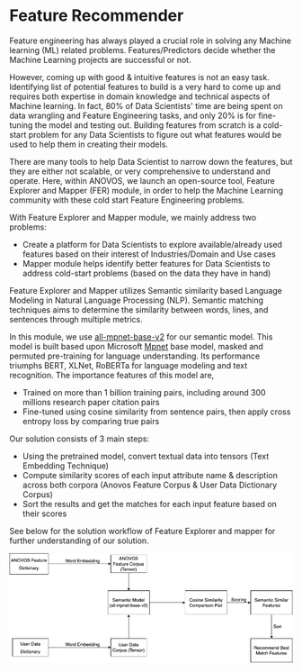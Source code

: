 # Feature Recommender

Feature engineering has always played a crucial role in solving any Machine learning (ML) related problems.
Features/Predictors decide whether the Machine Learning projects are successful or not.

However, coming up with good & intuitive features is not an easy task.
Identifying list of potential features to build is a very hard to come up and requires both expertise in domain
knowledge and technical aspects of Machine learning. In fact, 80% of Data Scientists' time are being spent on data 
wrangling and Feature Engineering tasks, and only 20% is for fine-tuning the model and testing out.
Building features from scratch is a cold-start problem for any Data Scientists to figure out what features
would be used to help them in creating their models.

There are many tools to help Data Scientist to narrow down the features, but they are either not scalable,
or very comprehensive to understand and operate. Here, within ANOVOS, we launch an open-source tool,
Feature Explorer and Mapper (FER) module, in order to help the Machine Learning community with these cold
start Feature Engineering problems. 

With Feature Explorer and Mapper module, we mainly address two problems:

- Create a platform for Data Scientists to explore available/already used features based on their interest of
  Industries/Domain and Use cases
- Mapper module helps identify better features for Data Scientists to address cold-start problems (based on the data they have in hand)

Feature Explorer and Mapper utilizes Semantic similarity based Language Modeling in
Natural Language Processing (NLP).
Semantic matching techniques aims to determine the similarity between words, lines,
and sentences through multiple metrics.

In this module, we use [all-mpnet-base-v2](https://huggingface.co/sentence-transformers/all-mpnet-base-v2)
for our semantic model. This model is built based upon Microsoft [Mpnet](https://arxiv.org/abs/2004.09297) base model,
masked and permuted pre-training for language understanding. Its performance triumphs BERT, XLNet, RoBERTa for 
language modeling and text recognition. The importance features of this model are,

- Trained on more than 1 billion training pairs, including around 300 millions research paper citation pairs
- Fine-tuned using cosine similarity from sentence pairs, then apply cross entropy loss by comparing true pairs

Our solution consists of 3 main steps:

- Using the pretrained model, convert textual data into tensors (Text Embedding Technique)
- Compute similarity scores of each input attribute name & description across both corpora
  (Anovos Feature Corpus & User Data Dictionary Corpus)
- Sort the results and get the matches for each input feature based on their scores

See below for the solution workflow of Feature Explorer and mapper for further understanding of our solution.

![Solution Details Diagram](../assets/Feature_Recommender_Workflow.png)
